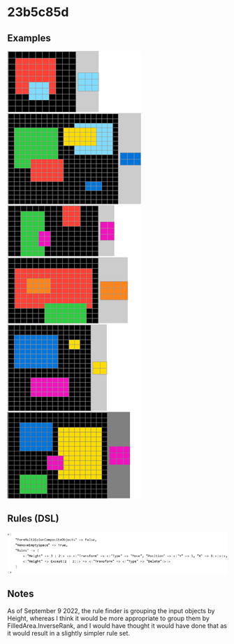 # 23b5c85d

## Examples

![ARC examples for 23b5c85d](examples.png?raw=true)

## Rules (DSL)

![DSL rules for 23b5c85d](rules.png?raw=true)

## Notes
As of September 9 2022, the rule finder is grouping the input objects by Height, whereas I think it would be more appropriate to group them by FilledArea.InverseRank, and I would have thought it would have done that as it would result in a slightly simpler rule set.
